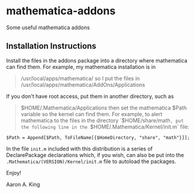 # mathematica-addons
Some useful mathematica addons

## Installation Instructions

Install the files in the addons package into a directory where mathematica can find them.
For example, my mathematica installation is in
>   /usr/local/apps/mathematica/
so I put the files in
>   /usr/local/apps/mathematica/AddOns/Applications

If you don't have root access, put them in another directory, such as
>   $HOME/.Mathematica/Applications
then set the mathematica $Path variable so the kernel can find them.
For example, to alert mathematica to the files in the directory
`$HOME/share/math`, put the following line in the `$HOME/.Mathematica/Kernel/init.m` file:
```
$Path = Append[$Path, ToFileName[{$HomeDirectory, "share", "math"}]];
```

In the file `init.m` included with this distribution is a series of DeclarePackage declarations which, if you wish, can also be put into the `.Mathematica/(VERSION)/Kernel/init.m` file to autoload the packages.

Enjoy!

Aaron A. King
<kingaa at umich dot edu>
